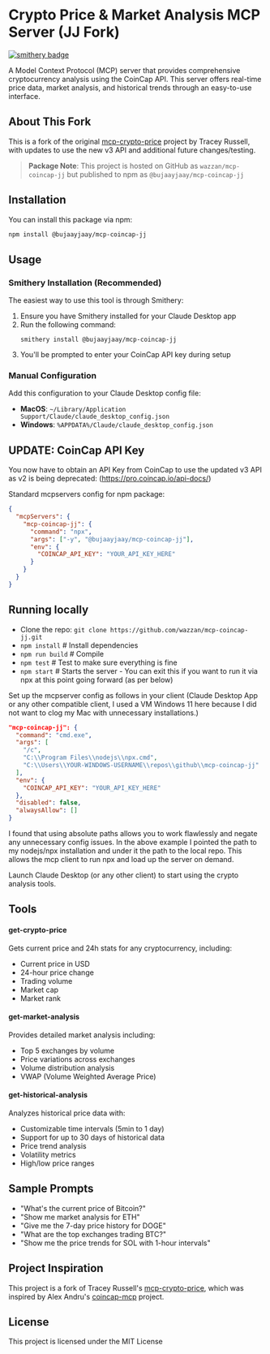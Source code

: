# Crypto Price & Market Analysis MCP Server (JJ Fork)

[![smithery badge](https://smithery.ai/badge/@wazzan/mcp-coincap-jj)](https://smithery.ai/server/@wazzan/mcp-coincap-jj)

A Model Context Protocol (MCP) server that provides comprehensive cryptocurrency analysis using the CoinCap API. This server offers real-time price data, market analysis, and historical trends through an easy-to-use interface.

## About This Fork

This is a fork of the original [mcp-crypto-price](https://github.com/truss44/mcp-crypto-price) project by Tracey Russell, with updates to use the new v3 API and additional future changes/testing.

> **Package Note**: This project is hosted on GitHub as `wazzan/mcp-coincap-jj` but published to npm as `@bujaayjaay/mcp-coincap-jj`

## Installation

You can install this package via npm:

```bash
npm install @bujaayjaay/mcp-coincap-jj
```

## Usage

### Smithery Installation (Recommended)

The easiest way to use this tool is through Smithery:

1. Ensure you have Smithery installed for your Claude Desktop app
2. Run the following command:
   ```
   smithery install @bujaayjaay/mcp-coincap-jj
   ```
3. You'll be prompted to enter your CoinCap API key during setup

### Manual Configuration

Add this configuration to your Claude Desktop config file:

- **MacOS**: `~/Library/Application Support/Claude/claude_desktop_config.json`
- **Windows**: `%APPDATA%/Claude/claude_desktop_config.json`

## UPDATE: CoinCap API Key

You now have to obtain an API Key from CoinCap to use the updated v3 API as v2 is being deprecated:
(https://pro.coincap.io/api-docs/)

Standard mcpservers config for npm package:
```json
{
  "mcpServers": {
    "mcp-coincap-jj": {
      "command": "npx",
      "args": ["-y", "@bujaayjaay/mcp-coincap-jj"],
      "env": {
        "COINCAP_API_KEY": "YOUR_API_KEY_HERE"
      }
    }
  }
}
```

## Running locally

- Clone the repo: `git clone https://github.com/wazzan/mcp-coincap-jj.git`
- `npm install` # Install dependencies
- `npm run build` # Compile
- `npm test` # Test to make sure everything is fine
- `npm start` # Starts the server - You can exit this if you want to run it via npx at this point going forward (as per below)

Set up the mcpserver config as follows in your client (Claude Desktop App or any other compatible client, I used a VM Windows 11 here because I did not want to clog my Mac with unnecessary installations.)

```json
"mcp-coincap-jj": {
  "command": "cmd.exe",
  "args": [
    "/c",
    "C:\\Program Files\\nodejs\\npx.cmd",
    "C:\\Users\\YOUR-WINDOWS-USERNAME\\repos\\github\\mcp-coincap-jj"
  ],
  "env": {
    "COINCAP_API_KEY": "YOUR_API_KEY_HERE"
  },
  "disabled": false,
  "alwaysAllow": []
}
```
I found that using absolute paths allows you to work flawlessly and negate any unnecessary config issues. In the above example I pointed the path to my nodejs/npx installation and under it the path to the local repo. This allows the mcp client to run npx and load up the server on demand.

Launch Claude Desktop (or any other client) to start using the crypto analysis tools.

## Tools

#### get-crypto-price

Gets current price and 24h stats for any cryptocurrency, including:
- Current price in USD
- 24-hour price change
- Trading volume
- Market cap
- Market rank

#### get-market-analysis

Provides detailed market analysis including:
- Top 5 exchanges by volume
- Price variations across exchanges
- Volume distribution analysis
- VWAP (Volume Weighted Average Price)

#### get-historical-analysis

Analyzes historical price data with:
- Customizable time intervals (5min to 1 day)
- Support for up to 30 days of historical data
- Price trend analysis
- Volatility metrics
- High/low price ranges

## Sample Prompts

- "What's the current price of Bitcoin?"
- "Show me market analysis for ETH"
- "Give me the 7-day price history for DOGE"
- "What are the top exchanges trading BTC?"
- "Show me the price trends for SOL with 1-hour intervals"

## Project Inspiration

This project is a fork of Tracey Russell's [mcp-crypto-price](https://github.com/truss44/mcp-crypto-price), which was inspired by Alex Andru's [coincap-mcp](https://github.com/QuantGeekDev/coincap-mcp) project.

## License

This project is licensed under the MIT License
